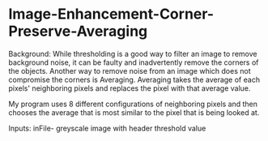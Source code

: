# Image-Enhancement-Corner-Preserve-Averaging

Background: While thresholding is a good way to filter an image to remove background noise, it can be faulty and inadvertently remove the corners of the objects.
Another way to remove noise from an image which does not compromise the corners is Averaging. 
Averaging takes the average of each pixels' neighboring pixels  and replaces the pixel with that average value.

My program uses 8 different configurations of neighboring pixels and then chooses the average that is most similar to the pixel that is being looked at. 

Inputs: inFile- greyscale image with header
threshold value
        
